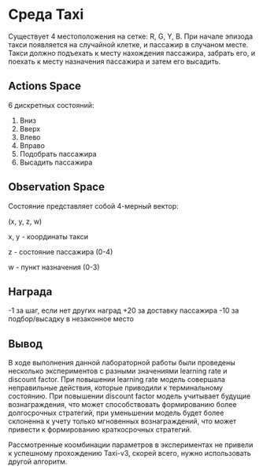 # Среда Taxi #

Существует 4 местоположения на сетке: R, G, Y, B. При начале эпизода такси появляется на случайной клетке,
и пассажир в случаном месте. Такси должно подъехать к месту нахождения пассажира, забрать его, и поехать к месту 
назначения пассажира и затем его высадить.

## Actions Space ##

6 дискретных состояний:

1) Вниз
2) Вверх
3) Влево
4) Вправо
5) Подобрать пассажира
6) Высадить пассажира

## Observation Space ##

Состояние представляет собой 4-мерный вектор:

(x, y, z, w)

x, y - координаты такси

z - состояние пассажира (0-4)

w - пункт назначения (0-3)

## Награда ##

-1 за шаг, если нет других наград
+20 за доставку пассажира
-10 за подбор/высадку в незаконное место

## Вывод ##

В ходе выполнения данной лабораторной работы были проведены несколько экспериментов с разными значениями learning rate и discount factor.
При повышении learning rate модель совершала неправильные действия, которые приводили к терминальному состоянию. При повышении discount factor модель учитывает будущие вознаграждения, что может способствовать формированию более долгосрочных стратегий, при уменьшении модель
будет более склоненна к учету только мгновенных вознаграждений, что может привести к формированию краткосрочных стратегий.

Рассмотренные коомбинации параметров в экспериментах не привели к успешному прохождению Taxi-v3, скорей всего, нужно использовать другой алгоритм.

